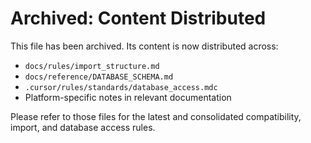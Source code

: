 # Archived: Content Distributed

This file has been archived. Its content is now distributed across:

- `docs/rules/import_structure.md`
- `docs/reference/DATABASE_SCHEMA.md`
- `.cursor/rules/standards/database_access.mdc`
- Platform-specific notes in relevant documentation

Please refer to those files for the latest and consolidated compatibility, import, and database access rules. 